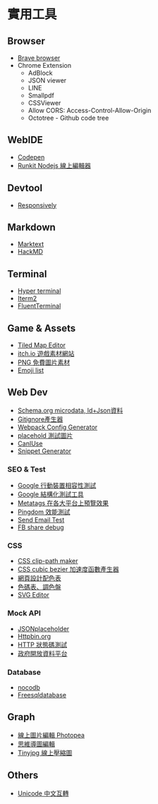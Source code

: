 # 實用工具


## Browser
- [Brave browser](https://brave.com/zh/)
- Chrome Extension
  - AdBlock
  - JSON viewer
  - LINE
  - Smallpdf
  - CSSViewer
  - Allow CORS: Access-Control-Allow-Origin
  - Octotree - Github code tree

## WebIDE
- [Codepen](https://codepen.io/)
- [Runkit Nodejs 線上編輯器](https://runkit.com/home)

## Devtool
- [Responsively](https://responsively.app/)

## Markdown
- [Marktext](https://marktext.app/)
- [HackMD](https://hackmd.io/)

## Terminal
- [Hyper terminal](https://hyper.is/)
- [Iterm2](https://iterm2.com/downloads.html)
- [FluentTerminal](https://github.com/felixse/FluentTerminal)

## Game & Assets
- [Tiled Map Editor](https://www.mapeditor.org/)
- [itch.io 遊戲素材網站](https://itch.io/)
- [PNG 免費圖片素材](https://pngimg.com/)
- [Emoji list](https://www.emojicopy.com)

## Web Dev
- [Schema.org microdata, ld+Json資料](https://schema.org/docs/full.html)
- [Gitignore產生器](https://www.toptal.com/developers/gitignore)
- [Webpack Config Generator](https://createapp.dev/)
- [placehold 測試圖片](https://placeholder.com/)
- [CanIUse](https://caniuse.com/)
- [Snippet Generator](https://snippet-generator.app/)

### SEO & Test
- [Google 行動裝置相容性測試](https://search.google.com/test/mobile-friendly)
- [Google 結構化測試工具](https://search.google.com/structured-data/testing-tool?hl=zh-tw)
- [Metatags 在各大平台上預覽效果](https://metatags.io/)
- [Pingdom 效能測試](https://tools.pingdom.com/)
- [Send Email Test](https://putsmail.com/tests/new)
- [FB share debug](https://developers.facebook.com/tools/debug/)

### CSS
- [CSS clip-path maker](https://bennettfeely.com/clippy/)
- [CSS cubic bezier 加速度函數產生器](https://matthewlein.com/tools/ceaser)
- [網頁設計配色表](https://www.ifreesite.com/color/html-color-code.htm)
- [色碼表、調色盤](https://www.toolskk.com/color)
- [SVG Editor](http://vectorpaint.yaks.co.nz/)

### Mock API
- [JSONplaceholder](https://jsonplaceholder.typicode.com/)
- [Httpbin.org](https://httpbin.org/)
- [HTTP 狀態碼測試](http://httpstat.us/)
- [政府開放資料平台](https://opendata.epa.gov.tw/Home/Index)

### Database
- [nocodb](https://www.nocodb.com/)
- [Freesqldatabase](https://www.freesqldatabase.com/)

## Graph
- [線上圖片編輯 Photopea](https://www.photopea.com/)
- [思維導圖編輯](https://asciiflow.com/)
- [Tinyjpg 線上壓縮圖](https://tinyjpg.com/)


## Others
- [Unicode 中文互轉](https://www.bejson.com/convert/unicode_chinese/)
